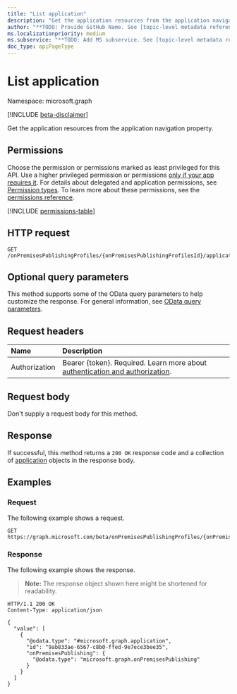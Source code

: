 ```yaml
---
title: "List application"
description: "Get the application resources from the application navigation property."
author: "**TODO: Provide GitHub Name. See [topic-level metadata reference](https://aka.ms/msgo?pagePath=Document-APIs/Guidelines/Metadata)**"
ms.localizationpriority: medium
ms.subservice: "**TODO: Add MS subservice. See [topic-level metadata reference](https://aka.ms/msgo?pagePath=Document-APIs/Guidelines/Metadata)**"
doc_type: apiPageType
---
```


# List application

Namespace: microsoft.graph

[!INCLUDE [beta-disclaimer](../../includes/beta-disclaimer.md)]

Get the application resources from the application navigation property.

## Permissions

Choose the permission or permissions marked as least privileged for this API. Use a higher privileged permission or permissions [only if your app requires it](/graph/permissions-overview#best-practices-for-using-microsoft-graph-permissions). For details about delegated and application permissions, see [Permission types](/graph/permissions-overview#permission-types). To learn more about these permissions, see the [permissions reference](/graph/permissions-reference).

<!-- {
  "blockType": "permissions",
  "name": "ipapplicationsegment-list-application-permissions"
}
-->
[!INCLUDE [permissions-table](../includes/permissions/ipapplicationsegment-list-application-permissions.md)]

## HTTP request

<!-- {
  "blockType": "ignored"
}
-->
``` http
GET /onPremisesPublishingProfiles/{onPremisesPublishingProfilesId}/applicationSegments/{ipApplicationSegmentId}/application
```

## Optional query parameters

This method supports some of the OData query parameters to help customize the response. For general information, see [OData query parameters](/graph/query-parameters).

## Request headers

|Name|Description|
|:---|:---|
|Authorization|Bearer {token}. Required. Learn more about [authentication and authorization](/graph/auth/auth-concepts).|

## Request body

Don't supply a request body for this method.

## Response

If successful, this method returns a `200 OK` response code and a collection of [application](../resources/application.md) objects in the response body.

## Examples

### Request

The following example shows a request.
<!-- {
  "blockType": "request",
  "name": "list_application"
}
-->
``` http
GET https://graph.microsoft.com/beta/onPremisesPublishingProfiles/{onPremisesPublishingProfilesId}/applicationSegments/{ipApplicationSegmentId}/application
```


### Response

The following example shows the response.
>**Note:** The response object shown here might be shortened for readability.
<!-- {
  "blockType": "response",
  "truncated": true,
  "@odata.type": "Collection(microsoft.graph.application)"
}
-->
``` http
HTTP/1.1 200 OK
Content-Type: application/json

{
  "value": [
    {
      "@odata.type": "#microsoft.graph.application",
      "id": "9ab833ae-6567-c8b0-ffed-9e7ece3bee35",
      "onPremisesPublishing": {
        "@odata.type": "microsoft.graph.onPremisesPublishing"
      }
    }
  ]
}
```

